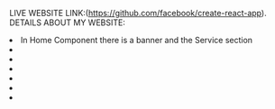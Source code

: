 LIVE WEBSITE LINK:(https://github.com/facebook/create-react-app).
DETAILS ABOUT MY WEBSITE:

<li> In Home Component there is a banner and the Service section</li>
<li></li>
<li></li>
<li></li>
<li></li>
<li></li>
<li></li>
